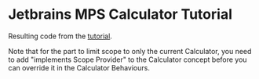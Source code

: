 # Jetbrains MPS Calculator Tutorial

Resulting code from the [tutorial](https://www.jetbrains.com/help/mps/mps-calculator-language-tutorial.html).

Note that for the part to limit scope to only the current Calculator,
you need to add "implements Scope Provider" to the Calculator concept
before you can override it in the Calculator Behaviours.
